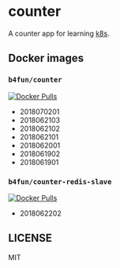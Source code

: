 # counter

A counter app for learning [k8s][].

[k8s]: http://kubernetes.io/

## Docker images

### `b4fun/counter`

[![Docker Pulls](https://img.shields.io/docker/pulls/b4fun/counter.svg)](https://hub.docker.com/r/b4fun/counter/)

- 2018070201
- 2018062103
- 2018062102
- 2018062101
- 2018062001
- 2018061902
- 2018061901

### `b4fun/counter-redis-slave`

[![Docker Pulls](https://img.shields.io/docker/pulls/b4fun/counter-redis-slave.svg)](https://hub.docker.com/r/b4fun/counter-redis-slave/)

- 2018062202

## LICENSE

MIT
